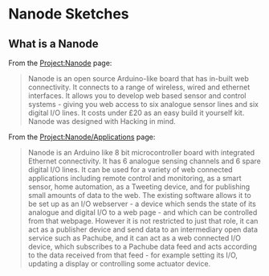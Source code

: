 # Nanode Sketches
## What is a Nanode

From the [Project:Nanode](https://wiki.london.hackspace.org.uk/view/Project:Nanode) page:
>Nanode is an open source Arduino-like board that has in-built web connectivity. It connects to a range of wireless, wired and ethernet interfaces. It allows you to develop web based sensor and control systems - giving you web access to six analogue sensor lines and six digital I/O lines. It costs under £20 as an easy build it yourself kit. Nanode was designed with Hacking in mind.

From the [Project:Nanode/Applications](https://wiki.london.hackspace.org.uk/view/Project:Nanode/Applications) page:
>Nanode is an Arduino like 8 bit microcontroller board with integrated Ethernet connectivity.
>It has 6 analogue sensing channels and 6 spare digital I/O lines.
>It can be used for a variety of web connected applications including remote control and monitoring, as a smart sensor, home automation, as a Tweeting device, and for publishing small amounts of data to the web.
>The existing software allows it to be set up as an I/O webserver - a device which sends the state of its analogue and digital I/O to a web page - and which can be controlled from that webpage.
>However it is not restricted to just that role, it can act as a publisher device and send data to an intermediary open data service such as Pachube, and it can act as a web connected I/O device, which subscribes to a Pachube data feed and acts according to the data received from that feed - for example setting its I/O, updating a display or controlling some actuator device. 
